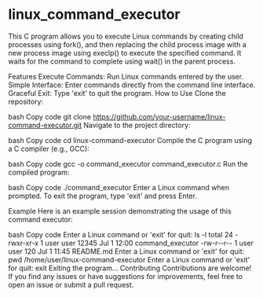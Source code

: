 # linux_command_executor
This C program allows you to execute Linux commands by creating child processes using fork(), and then replacing the child process image with a new process image using execlp() to execute the specified command. It waits for the command to complete using wait() in the parent process.

Features
Execute Commands: Run Linux commands entered by the user.
Simple Interface: Enter commands directly from the command line interface.
Graceful Exit: Type 'exit' to quit the program.
How to Use
Clone the repository:

bash
Copy code
git clone https://github.com/your-username/linux-command-executor.git
Navigate to the project directory:

bash
Copy code
cd linux-command-executor
Compile the C program using a C compiler (e.g., GCC):

bash
Copy code
gcc -o command_executor command_executor.c
Run the compiled program:

bash
Copy code
./command_executor
Enter a Linux command when prompted. To exit the program, type 'exit' and press Enter.

Example
Here is an example session demonstrating the usage of this command executor:

bash
Copy code
Enter a Linux command or 'exit' for quit:
ls -l
total 24
-rwxr-xr-x 1 user user 12345 Jul  1 12:00 command_executor
-rw-r--r-- 1 user user   120 Jul  1 11:45 README.md
Enter a Linux command or 'exit' for quit:
pwd
/home/user/linux-command-executor
Enter a Linux command or 'exit' for quit:
exit
Exiting the program...
Contributing
Contributions are welcome! If you find any issues or have suggestions for improvements, feel free to open an issue or submit a pull request.

